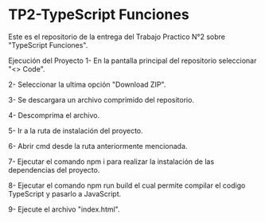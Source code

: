 # TP2-TypeScript Funciones
Este es el repositorio de la entrega del Trabajo Practico N°2 sobre "TypeScript Funciones".

Ejecución del Proyecto
1- En la pantalla principal del repositorio seleccionar "<> Code".

2- Seleccionar la ultima opción "Download ZIP".

3- Se descargara un archivo comprimido del repositorio.

4- Descomprima el archivo.

5- Ir a la ruta de instalación del proyecto.

6- Abrir cmd desde la ruta anteriormente mencionada.

7- Ejecutar el comando npm i para realizar la instalación de las dependencias del proyecto.

8- Ejecutar el comando npm run build el cual permite compilar el codigo TypeScript y pasarlo a JavaScript.

9- Ejecute el archivo "index.html".
